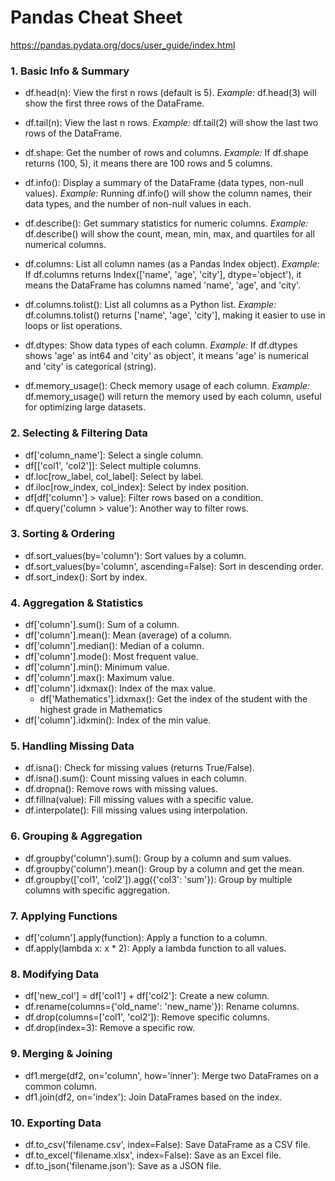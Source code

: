 # Pandas Cheat Sheet
https://pandas.pydata.org/docs/user_guide/index.html

### **1. Basic Info & Summary**
- df.head(n): View the first n rows (default is 5).
*Example:* df.head(3) will show the first three rows of the DataFrame.

- df.tail(n): View the last n rows.
*Example:* df.tail(2) will show the last two rows of the DataFrame.

- df.shape: Get the number of rows and columns.
*Example:* If df.shape returns (100, 5), it means there are 100 rows and 5 columns.

- df.info(): Display a summary of the DataFrame (data types, non-null values).
*Example:* Running df.info() will show the column names, their data types, and the number of non-null values in each.

- df.describe(): Get summary statistics for numeric columns.
*Example:* df.describe() will show the count, mean, min, max, and quartiles for all numerical columns.

- df.columns: List all column names (as a Pandas Index object).
*Example:* If df.columns returns Index(['name', 'age', 'city'], dtype='object'), it means the DataFrame has columns named 'name', 'age', and 'city'.

- df.columns.tolist(): List all columns as a Python list.
*Example:* df.columns.tolist() returns ['name', 'age', 'city'], making it easier to use in loops or list operations.

- df.dtypes: Show data types of each column.
*Example:* If df.dtypes shows 'age' as int64 and 'city' as object', it means 'age' is numerical and 'city' is categorical (string).

- df.memory_usage(): Check memory usage of each column.
*Example:* df.memory_usage() will return the memory used by each column, useful for optimizing large datasets.

### **2. Selecting & Filtering Data**
- df['column_name']: Select a single column.
- df[['col1', 'col2']]: Select multiple columns.
- df.loc[row_label, col_label]: Select by label.
- df.iloc[row_index, col_index]: Select by index position.
- df[df['column'] > value]: Filter rows based on a condition.
- df.query('column > value'): Another way to filter rows.
 
### **3. Sorting & Ordering**
- df.sort_values(by='column'): Sort values by a column.
- df.sort_values(by='column', ascending=False): Sort in descending order.
- df.sort_index(): Sort by index.

### **4. Aggregation & Statistics**
- df['column'].sum(): Sum of a column.
- df['column'].mean(): Mean (average) of a column.
- df['column'].median(): Median of a column.
- df['column'].mode(): Most frequent value.
- df['column'].min(): Minimum value.
- df['column'].max(): Maximum value.
- df['column'].idxmax(): Index of the max value.
  - df['Mathematics'].idxmax(): Get the index of the student with the highest grade in Mathematics
- df['column'].idxmin(): Index of the min value.

### **5. Handling Missing Data**
- df.isna(): Check for missing values (returns True/False).
- df.isna().sum(): Count missing values in each column.
- df.dropna(): Remove rows with missing values.
- df.fillna(value): Fill missing values with a specific value.
- df.interpolate(): Fill missing values using interpolation.
  
### **6. Grouping & Aggregation**
- df.groupby('column').sum(): Group by a column and sum values.
- df.groupby('column').mean(): Group by a column and get the mean.
- df.groupby(['col1', 'col2']).agg({'col3': 'sum'}): Group by multiple columns with specific aggregation.

### **7. Applying Functions**
- df['column'].apply(function): Apply a function to a column.
- df.apply(lambda x: x * 2): Apply a lambda function to all values.

### **8. Modifying Data**
- df['new_col'] = df['col1'] + df['col2']: Create a new column.
- df.rename(columns={'old_name': 'new_name'}): Rename columns.
- df.drop(columns=['col1', 'col2']): Remove specific columns.
- df.drop(index=3): Remove a specific row.

### **9. Merging & Joining**
- df1.merge(df2, on='column', how='inner'): Merge two DataFrames on a common column.
- df1.join(df2, on='index'): Join DataFrames based on the index.

### **10. Exporting Data**
- df.to_csv('filename.csv', index=False): Save DataFrame as a CSV file.
- df.to_excel('filename.xlsx', index=False): Save as an Excel file.
- df.to_json('filename.json'): Save as a JSON file.

